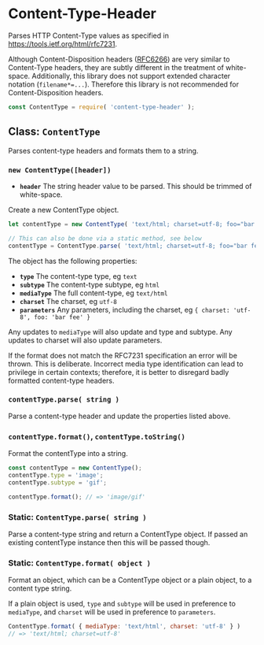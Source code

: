 # Content-Type-Header

Parses HTTP Content-Type values as specified in https://tools.ietf.org/html/rfc7231.

Although Content-Disposition headers ([RFC6266](https://tools.ietf.org/html/rfc6266)) are very similar to Content-Type headers, they are subtly different in the treatment of white-space.  Additionally, this library does not support extended character notation (`filename*=...`). Therefore this library is not recommended for Content-Disposition headers.

```js
const ContentType = require( 'content-type-header' );
```

## Class: `ContentType`

Parses content-type headers and formats them to a string. 

### `new ContentType([header])`

* **`header`** The string header value to be parsed.  This should be trimmed of white-space.

Create a new ContentType object.

```js
let contentType = new ContentType( 'text/html; charset=utf-8; foo="bar fee"' );

// This can also be done via a static method, see below 
contentType = ContentType.parse( 'text/html; charset=utf-8; foo="bar fee"' );
```

The object has the following properties:

* **`type`** The content-type type, eg `text`
* **`subtype`** The content-type subtype, eg `html`
* **`mediaType`** The full content-type, eg `text/html`
* **`charset`** The charset, eg `utf-8`
* **`parameters`** Any parameters, including the charset, eg `{ charset: 'utf-8', foo: 'bar fee' }`

Any updates to `mediaType` will also update and type and subtype.  Any updates to charset will also update parameters.

If the format does not match the RFC7231 specification an error will be thrown.  This is deliberate.  Incorrect media type identification can lead to privilege in certain contexts; therefore, it is better to disregard badly formatted content-type headers.

### `contentType.parse( string )`

Parse a content-type header and update the properties listed above.

### `contentType.format()`, `contentType.toString()`

Format the contentType into a string.

```js
const contentType = new ContentType();
contentType.type = 'image';
contentType.subtype = 'gif';

contentType.format(); // => 'image/gif'
```

### Static: `ContentType.parse( string )`

Parse a content-type string and return a ContentType object.  If passed an existing contentType instance then this will be passed though.

### Static: `ContentType.format( object )`

Format an object, which can be a ContentType object or a plain object, to a content type string.

If a plain object is used, `type` and `subtype` will be used in preference to `mediaType`, and `charset` will be used in preference to `parameters`.

```js
ContentType.format( { mediaType: 'text/html', charset: 'utf-8' } )
// => 'text/html; charset=utf-8'
```